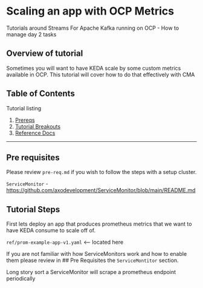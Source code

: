 # Scaling an app with OCP Metrics 

Tutorials around Streams For Apache Kafka running on OCP - How to manage day 2 tasks

## Overview of tutorial

Sometimes you will want to have KEDA scale by some custom metrics available in OCP.  This tutorial will cover how to do that effectively with CMA

## Table of Contents

Tutorial listing

1. [Prereqs](#pre-requisites)
2. [Tutorial Breakouts](#tutorial-steps)
3. [Reference Docs](#reference-documents)

---

## Pre requisites

Please review `pre-req.md` if you wish to follow the steps with a setup cluster.

`ServiceMonitor` - https://github.com/axodevelopment/ServiceMonitor/blob/main/README.md

## Tutorial Steps

First lets deploy an app that produces prometheus metrics that we want to have KEDA consume to scale off of.

`ref/prom-example-app-v1.yaml` <-- located here

If you are not familiar with how ServiceMonitors work and how to enable them please review in ## Pre Requisites the `ServiceMontitor` section.

Long story sort a ServiceMonitor will scrape a prometheus endpoint periodically